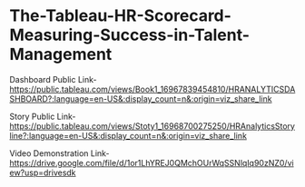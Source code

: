 # The-Tableau-HR-Scorecard-Measuring-Success-in-Talent-Management


Dashboard Public Link- https://public.tableau.com/views/Book1_16967839454810/HRANALYTICSDASHBOARD?:language=en-US&:display_count=n&:origin=viz_share_link

Story Public Link- https://public.tableau.com/views/Stoty1_16968700275250/HRAnalyticsStoryline?:language=en-US&:display_count=n&:origin=viz_share_link

Video Demonstration Link- https://drive.google.com/file/d/1or1LhYREJ0QMchOUrWqSSNlqIq90zNZ0/view?usp=drivesdk 
